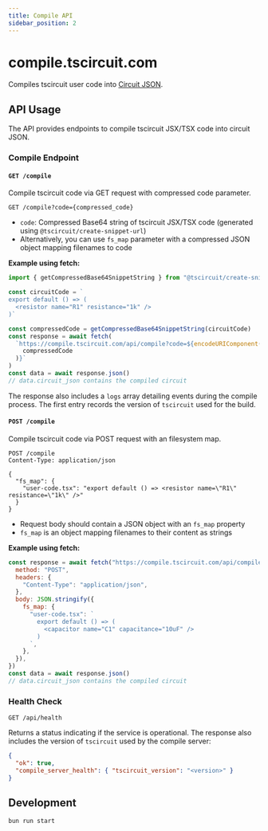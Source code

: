 ```yaml
---
title: Compile API
sidebar_position: 2
---
```


# compile.tscircuit.com

Compiles tscircuit user code into [Circuit JSON](https://github.com/tscircuit/circuit-json).

## API Usage

The API provides endpoints to compile tscircuit JSX/TSX code into circuit JSON.

### Compile Endpoint

#### `GET /compile`

Compile tscircuit code via GET request with compressed code parameter.

```http
GET /compile?code={compressed_code}
```

- `code`: Compressed Base64 string of tscircuit JSX/TSX code (generated using `@tscircuit/create-snippet-url`)
- Alternatively, you can use `fs_map` parameter with a compressed JSON object mapping filenames to code

**Example using fetch:**

```javascript
import { getCompressedBase64SnippetString } from "@tscircuit/create-snippet-url"

const circuitCode = `
export default () => (
  <resistor name="R1" resistance="1k" />
)`

const compressedCode = getCompressedBase64SnippetString(circuitCode)
const response = await fetch(
  `https://compile.tscircuit.com/api/compile?code=${encodeURIComponent(
    compressedCode
  )}`
)
const data = await response.json()
// data.circuit_json contains the compiled circuit
```

The response also includes a `logs` array detailing events during the compile process. The first entry records the version of `tscircuit` used for the build.

#### `POST /compile`

Compile tscircuit code via POST request with an filesystem map.

```http
POST /compile
Content-Type: application/json

{
  "fs_map": {
    "user-code.tsx": "export default () => <resistor name=\"R1\" resistance=\"1k\" />"
  }
}
```

- Request body should contain a JSON object with an `fs_map` property
- `fs_map` is an object mapping filenames to their content as strings

**Example using fetch:**

```javascript
const response = await fetch("https://compile.tscircuit.com/api/compile", {
  method: "POST",
  headers: {
    "Content-Type": "application/json",
  },
  body: JSON.stringify({
    fs_map: {
      "user-code.tsx": `
        export default () => (
          <capacitor name="C1" capacitance="10uF" />
        )
      `,
    },
  }),
})
const data = await response.json()
// data.circuit_json contains the compiled circuit
```

### Health Check

`GET /api/health`

Returns a status indicating if the service is operational. The response also includes the version of `tscircuit` used by the compile server:

```json
{
  "ok": true,
  "compile_server_health": { "tscircuit_version": "<version>" }
}
```

## Development

```bash
bun run start
```

